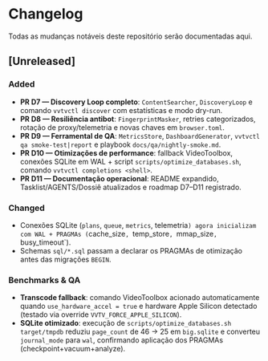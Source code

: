 # Changelog

Todas as mudanças notáveis deste repositório serão documentadas aqui.

## [Unreleased]
### Added
- **PR D7 — Discovery Loop completo**: `ContentSearcher`, `DiscoveryLoop` e comando
  `vvtvctl discover` com estatísticas e modo dry-run.
- **PR D8 — Resiliência antibot**: `FingerprintMasker`, retries categorizados,
  rotação de proxy/telemetria e novas chaves em `browser.toml`.
- **PR D9 — Ferramental de QA**: `MetricsStore`, `DashboardGenerator`,
  `vvtvctl qa smoke-test|report` e playbook `docs/qa/nightly-smoke.md`.
- **PR D10 — Otimizações de performance**: fallback VideoToolbox,
  conexões SQLite em WAL + script `scripts/optimize_databases.sh`,
  comando `vvtvctl completions <shell>`.
- **PR D11 — Documentação operacional**: README expandido, Tasklist/AGENTS/Dossiê
  atualizados e roadmap D7–D11 registrado.

### Changed
- Conexões SQLite (`plans`, `queue`, `metrics`, telemetria`) agora inicializam com
  WAL + PRAGMAs (`cache_size`, `temp_store`, `mmap_size`, `busy_timeout`).
- Schemas `sql/*.sql` passam a declarar os PRAGMAs de otimização antes das migrações
  `BEGIN`.

### Benchmarks & QA
- **Transcode fallback**: comando VideoToolbox acionado automaticamente quando
  `use_hardware_accel = true` e hardware Apple Silicon detectado (testado via
  override `VVTV_FORCE_APPLE_SILICON`).
- **SQLite otimizado**: execução de `scripts/optimize_databases.sh target/tmpdb`
  reduziu `page_count` de 46 → 25 em `big.sqlite` e converteu `journal_mode` para
  `wal`, confirmando aplicação dos PRAGMAs (checkpoint+vacuum+analyze).
